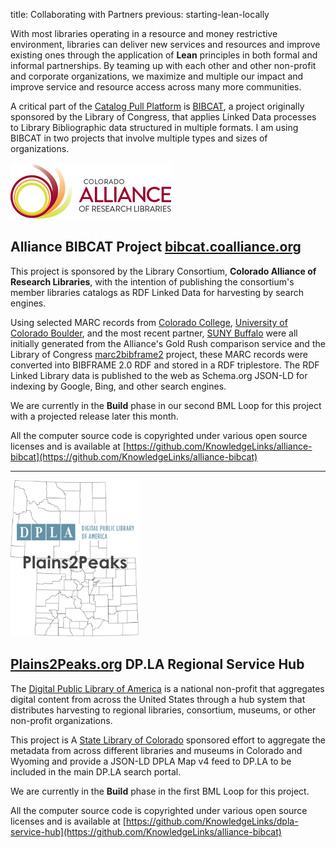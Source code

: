 title: Collaborating with Partners
previous: starting-lean-locally


With most libraries operating in a resource and money restrictive environment,
libraries can deliver new services and resources and improve existing ones 
through the application of **Lean** principles in both formal
and informal partnerships. By teaming up with each other and other non-profit 
and corporate organizations, we maximize and multiple our impact and improve
service and resource access across many more communities.

A critical part of the [Catalog Pull Platform]() is [BIBCAT](), a project originally
sponsored by the Library of Congress, that applies Linked Data processes to Library
Bibliographic data structured in multiple formats. I am using BIBCAT in two 
projects that involve multiple types and sizes of organizations.

![Alliance Logo](/static/img/coalliance-logo.png)

## Alliance BIBCAT Project [bibcat.coalliance.org](http://bibcat.coalliance.org)
This project is sponsored by the Library Consortium, **Colorado Alliance of Research Libraries**,
with the intention of publishing the consortium's member libraries catalogs as RDF Linked Data for harvesting
by search engines.
 
Using selected MARC records from [Colorado College](https://www.coloradocollege.edu/), 
[University of Colorado Boulder](), and the most recent partner, [SUNY Buffalo]() were all initially
generated from the Alliance's Gold Rush comparison 
service and the Library of Congress [marc2bibframe2](https://github.com/lcnetdev/marc2bibframe2)
project, these MARC records were converted into BIBFRAME 2.0 RDF and stored in a RDF triplestore. 
The RDF Linked Library data is
published to the web as Schema.org JSON-LD for indexing by Google, Bing, and other search engines. 

We are currently in the **Build** phase in our second BML Loop for this project with a 
projected release later this month.

All the computer source code is copyrighted under various open source licenses and is available at
[https://github.com/KnowledgeLinks/alliance-bibcat](https://github.com/KnowledgeLinks/alliance-bibcat)

<hr>


![Plains2Peaks Temp Logo](/static/img/plains2peaks-tmp-logo.png)

## [Plains2Peaks.org](https://plains2peaks.org) DP.LA Regional Service Hub

The [Digital Public Library of America](https://dp.la) is a national non-profit that 
aggregates digital content from across the United States through a hub system
that distributes harvesting to regional libraries, consortium, museums, or other non-profit
organizations.

This project is A [State Library of Colorado]() sponsored effort to aggregate the metadata from across 
different libraries and museums in Colorado and Wyoming and provide a JSON-LD DPLA 
Map v4 feed to DP.LA to be included in the main DP.LA search portal.

We are currently in the **Build** phase in the first BML Loop for this project.

All the computer source code is copyrighted under various open source licenses and is available at
[https://github.com/KnowledgeLinks/dpla-service-hub](https://github.com/KnowledgeLinks/alliance-bibcat) 

